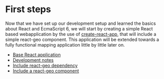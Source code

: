 # First steps

Now that we have set up our development setup and learned the basics about React
and EcmaScript 6, we will start by creating a simple React based webapplication
by the use of [create-react-app](https://github.com/facebook/create-react-app),
that will include a simple react-geo component. This application will be extended
towards a fully functional mapping application little by little later on.

  * [Base React application](first-steps/create-react-app.md)
  * [Development notes](first-steps/webpack-hotreload.md)
  * [Include react-geo dependency](first-steps/basispakete.md)
  * [Include a react-geo component](first-steps/erste-komponente.md)